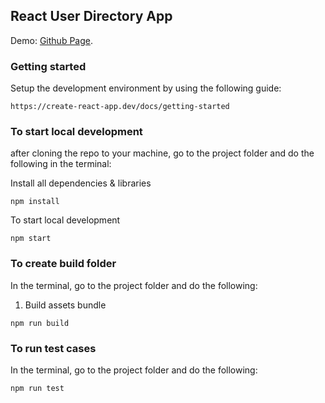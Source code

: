 ## React User Directory App

Demo: [Github Page](https://dhantosy.github.io/react-user-directory/).



### Getting started

Setup the development environment by using the following guide:
```shell
https://create-react-app.dev/docs/getting-started
```

### To start local development

after cloning the repo to your machine, go to the project folder and do the following in the terminal:

Install all dependencies & libraries
```shell
npm install
```

To start local development
```shell
npm start
```


### To create build folder

In the terminal, go to the project folder and do the following:

1. Build assets bundle
```shell
npm run build
```


### To run test cases

In the terminal, go to the project folder and do the following:

```shell
npm run test
```
